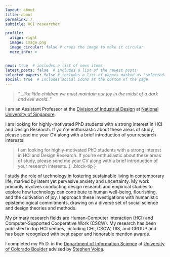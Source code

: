 ```yaml
---
layout: about
title: about
permalink: /
subtitle: HCI researcher

profile:
  align: right
  image: image.png
  image_circular: false # crops the image to make it circular
  more_info: >


news: true  # includes a list of news items
latest_posts: false  # includes a list of the newest posts
selected_papers: false # includes a list of papers marked as "selected={true}"
social: true  # includes social icons at the bottom of the page
---
```

> *"…like little children we must maintain our joy in the midst of a dark and evil world.."*

I am an Assistant Professor at the [Division of Industrial Design](https://cde.nus.edu.sg/did/) at [National University of Singapore](https://nus.edu.sg/).

I am looking for highly-motivated PhD students with a strong interest in HCI and Design Research. If you're enthusiastic about these areas of study, please send me your CV along with a brief introduction of your research interests.

> I am looking for highly-motivated PhD students with a strong interest in HCI and Design Research. If you're enthusiastic about these areas of study, please send me your CV along with a brief introduction of your research interests.
{: .block-tip }

I study the role of technology in fostering sustainable living in contemporary life, marked by latent yet pervasive anxiety and uncertainty. My work primarily involves conducting design research and empirical studies to explore how technology can contribute to human well-being, flourishing, and the cultivation of joy. I approach these investigations with humanistic epistemological commitments, drawing on a diverse set of social science and design theories and methods.

My primary research fields are Human-Computer Interaction (HCI) and Computer-Supported Cooperative Work (CSCW). My research has been published in top HCI venues, including CHI, CSCW, DIS, and GROUP and has been recognized with best paper and honorable mention awards.

I completed my Ph.D. in the [Department of Information Science](https://www.colorado.edu/cmci/infoscience) at [University of Colorado Boulder](https://www.colorado.edu/) advised by [Stephen Voida](https://stephen.voida.com/).
